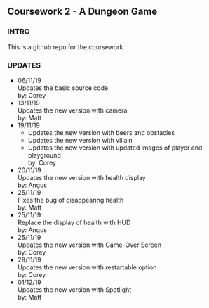 ## Coursework 2 - A Dungeon Game

### INTRO
This is a github repo for the coursework.

### UPDATES
- 06/11/19 <br>
    Updates the basic source code <br>
    by: Corey 
- 13/11/19 <br>
    Updates the new version with camera <br>
    by: Matt 
- 19/11/19 <br>
    - Updates the new version with beers and obstacles <br>
    - Updates the new version with villain <br>
    - Updates the new version with updated images of player and playground <br>
    by: Corey
- 20/11/19 <br>
    Updates the new version with health display <br>
    by: Angus
- 25/11/19 <br>
    Fixes the bug of disappearing health <br>
    by: Matt
- 25/11/19 <br>
    Replace the display of health with HUD <br>
    by: Angus
- 25/11/19 <br>
    Updates the new version with Game-Over Screen <br>
    by: Corey
- 29/11/19 <br>
    Updates the new version with restartable option <br>
    by: Corey
- 01/12/19 <br>
    Updates the new version with Spotlight <br>
    by: Matt
